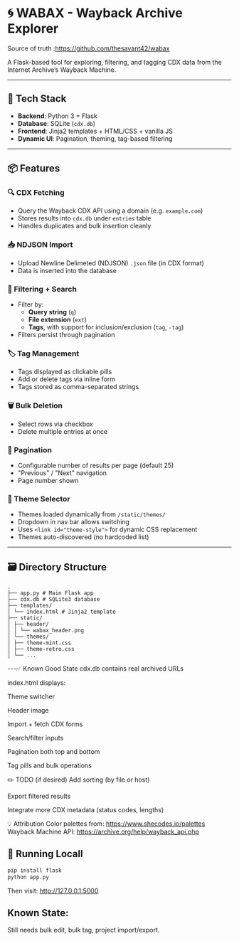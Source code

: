 # 🌀 WABAX - Wayback Archive Explorer
Source of truth :https://github.com/thesavant42/wabax

A Flask-based tool for exploring, filtering, and tagging CDX data from the Internet Archive’s Wayback Machine.

---

## 🔧 Tech Stack

- **Backend**: Python 3 + Flask
- **Database**: SQLite (`cdx.db`)
- **Frontend**: Jinja2 templates + HTML/CSS + vanilla JS
- **Dynamic UI**: Pagination, theming, tag-based filtering

---

## 📦 Features

### 🔍 CDX Fetching
- Query the Wayback CDX API using a domain (e.g. `example.com`)
- Stores results into `cdx.db` under `entries` table
- Handles duplicates and bulk insertion cleanly

### 📥 NDJSON Import
- Upload Newline Delimeted (NDJSON) `.json` file (in CDX format)
- Data is inserted into the database

### 🧩 Filtering + Search
- Filter by:
  - **Query string** (`q`)
  - **File extension** (`ext`)
  - **Tags**, with support for inclusion/exclusion (`tag`, `-tag`)
- Filters persist through pagination

### 🏷️ Tag Management
- Tags displayed as clickable pills
- Add or delete tags via inline form
- Tags stored as comma-separated strings

### 🗑️ Bulk Deletion
- Select rows via checkbox
- Delete multiple entries at once

### 📄 Pagination
- Configurable number of results per page (default 25)
- "Previous" / "Next" navigation
- Page number shown

### 🎨 Theme Selector
- Themes loaded dynamically from `/static/themes/`
- Dropdown in nav bar allows switching
- Uses `<link id="theme-style">` for dynamic CSS replacement
- Themes auto-discovered (no hardcoded list)

---

## 🗃 Directory Structure
```
.
├── app.py # Main Flask app
├── cdx.db # SQLite3 database
├── templates/
│ └── index.html # Jinja2 template
├── static/
│ ├── header/
│ │ └── wabax_header.png
│ └── themes/
│ ├── theme-mint.css
│ ├── theme-retro.css
│ └── ...
```
---✅ Known Good State
cdx.db contains real archived URLs

index.html displays:

Theme switcher

Header image

Import + fetch CDX forms

Search/filter inputs

Pagination both top and bottom

Tag pills and bulk operations

✏️ TODO (if desired)
Add sorting (by file or host)

Export filtered results

Integrate more CDX metadata (status codes, lengths)

💡 Attribution
Color palettes from: https://www.shecodes.io/palettes
Wayback Machine API: https://archive.org/help/wayback_api.php



## 🧪 Running Locall

```bash
pip install flask
python app.py
```
Then visit: http://127.0.0.1:5000

## Known State:
Still needs bulk edit, bulk tag, project import/export.
